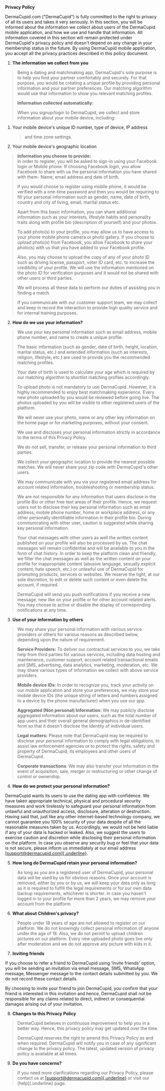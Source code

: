 **Privacy Policy**

DermaCupid.com ("DermaCupid") is fully committed to the right to privacy
of all its users and takes it very seriously. In this section, you will
be informed about the information we collect about users of the
DermaCupid mobile application, and how we use and handle that
information. All information covered in this section will remain
protected under DermaCupid's privacy policy and doesn't depend on any
change in your membership status in the future. By using DermaCupid
mobile application, you accept all the privacy practices described in
this policy document.

1.  **The information we collect from you**

> Being a dating and matchmaking app, DermaCupid's sole purpose is to
> help you find your partner comfortably and securely. For that purpose,
> you would be creating a unique profile by providing personal
> information and your partner preferences. Our matching algorithm would
> use that information to show you relevant matching profiles.
>
> **Information collected automatically:** 
>
> When you signup/login to DermaCupid, we collect and store information
> about your mobile device, including:

1.  Your mobile device\'s unique ID number, type of device, IP address
    > and time zone settings.

2.  Your mobile device\'s geographic location

> **Information you choose to provide:**\
> In order to register, you will be asked to sign-in using your Facebook
> login or Mobile phone. If choosing Facebook login, you allow Facebook
> to share with us the personal information you have shared with them-
> Name, email address and date of birth.
>
> If you would choose to register using mobile phone, it would be
> verified with a one-time password and then you would be requiring to
> fill your personal information such as gender, name, date of birth,
> country and city of living, email, marital status etc.
>
> Apart from this basic information, you can share additional
> information such as your interests, lifestyle habits and personality
> traits along with profile bio (description of yourself) and your
> photos.
>
> To add photo(s) to your profile, you may allow us to have access to
> your phone mobile phone camera or photo gallery. If you choose to
> upload photo(s) from Facebook, you allow Facebook to share your
> photo(s) with us that you have added to your Facebook profile.
>
> Also, you may choose to upload the copy of any of your photo ID such
> as driving license, passport, voter ID card, etc. to increase the
> credibility of your profile. We will use the information mentioned on
> the photo ID for verification purposes and it would not be shared with
> other users or third parties.
>
> We will process all these data to perform our duties of assisting you
> in finding a match.
>
> If you communicate with our customer support team, we may collect and
> keep in record the interaction to provide high quality service and for
> internal training purposes.

2.  **How do we use your information?**

> We use your key personal information such as email address, mobile
> phone number, and name to create a unique profile.
>
> The basic information (such as gender, date of birth, height,
> location, marital status, etc.) and extended information (such as
> interests, religion, lifestyle, etc.) are used to provide you the
> recommended matching profiles.
>
> Your date of birth is used to calculate your age which is required by
> our matching algorithm to shortlist matching profiles accordingly.
>
> To upload photo is not mandatory to use DermaCupid. However, it is
> highly recommended to enjoy best matchmaking experience. Every new
> photo uploaded by you would be reviewed before going live. The photos
> uploaded by you will be visible to other registered users of the
> platform.
>
> We will never use your photo, name or any other key information on the
> home page or for marketing purposes, without your consent.
>
> We use and discloses your personal information strictly in accordance
> to the terms of this Privacy Policy.
>
> We do not sell, transfer, or release your personal information to
> third parties.
>
> We collect your geographic location to provide the nearest possible
> matches. We will never share your zip code with DermaCupid's other
> users.
>
> We may communicate with you via your registered email address for
> account related information, troubleshooting or membership status.
>
> We are not responsible for any information that users disclose in the
> profile Bio or other free text areas of their profile. Hence, we
> request users not to disclose their key personal information such as
> email address, mobile phone number, home or workplace address, or any
> other personally identifiable information in their profile bio. During
> communicating with other user, caution is suggested while sharing key
> personal information.
>
> Your chat messages with other users as well the written content
> published on your profile will also be processed by us. The chat
> messages will remain confidential and will be available to you in the
> form of chat history. In order to keep the platform clean and
> friendly, we filter the chat messages as well as the written content
> on your profile for inappropriate content (abusive language, sexually
> explicit content, hate speech, etc.) or unlawful use of DermaCupid for
> promoting products, services or websites. We reserve the tight, at our
> sole discretion, to edit or delete such content or even delete the
> account, if required.
>
> DermaCupid will send you push notifications if you receive a new
> message, new like on your profile or for other account related alerts.
> You may choose to active or disable the display of corresponding
> notifications at any time.

3.  **Use of your information by others**

> We may share your personal information with various service providers
> or others for various reasons as described below, depending upon the
> nature of requirement.
>
> **Service Providers:** To deliver our contractual services to you, we
> take help from third parties for various services, including data
> hosting and maintenance, customer support, account related
> transactional emails and SMS, advertising, data analytics, marketing,
> moderation, etc. We may share various types of information we collect
> with above service providers.
>
> **Mobile device IDs:** In order to recognize you, track your activity
> on our mobile application and store your preferences, we may store
> your mobile device IDs (the unique string of letters and numbers
> assigned to a device by the phone manufacturer) when you use our app.
>
> **Aggregated (Non personal) Information:** We may publicly disclose
> aggregated information about our users, such as the total number of
> app users and their overall general demographics in de-identified form
> so that it doesn't disclose the identity of individual users.
>
> **Legal matters:** Please note that DermaCupid may be required to
> disclose your personal information to comply with legal obligations,
> to assist law enforcement agencies or to protect the rights, safety
> and property of DermaCupid, its employees and other users of
> DermaCupid.
>
> **Corporate transactions**: We may also transfer your information in
> the event of acquisition, sale, merger or restructuring or other
> change of control or ownership.

4.  **How do we protect your personal information?**

DermaCupid wants its users to use the dating app with confidence. We
have taken appropriate technical, physical and procedural security
measures and work tirelessly to safeguard your personal information from
unlawful and unauthorized access, disclosure, alteration or destruction.
Having said that, just like any other internet-based technology company,
we cannot guarantee you 100% security of your data despite of all the
reasonable measures taken by us. Accordingly, we would not be held
liable if any of your data is hacked or leaked. Also, we suggest the
users to exercise caution and discretion while disclosing their personal
information on the platform. In case you observe any security bug or
feel that your data is not secure, please inform us immediately at our
email address
[[support\@dermacupid.com]{.underline}](mailto:support@dermacupid.com).

5.  **How long do DermaCupid retain your personal information?**

> As long as you are a registered user of DermaCupid, your personal data
> will be used by us for obvious reasons. Once your account is removed,
> either by you or by us, we will keep your data only as long as it is
> required to fulfill the legal requirements or for our own data backup
> requirements, whichever is shorter. In case you haven't logged in to
> your profile for more than 2 years, we may remove your account from
> the platform.

6.  **What about Children\'s privacy?**

> People under 18 years of age are not allowed to register on our
> platform. We do not knowingly collect personal information of anyone
> under the age of 18. Also, we do not permit to upload children
> pictures on our platform. Every new uploaded photo goes live only
> after moderation and we do not approve any picture with kids in it.

7.  **Inviting friends**

If you choose to refer a friend to DermaCupid using 'Invite friends'
option, you will be sending an invitation via email message, SMS,
WhatsApp message, Messenger message to the contact details submitted by
you. We do not record these contact details.

By choosing to invite your friend to join DermaCupid, you confirm that
your friend is interested in this invitation and hence, DermaCupid shall
not be responsible for any claims related to direct, indirect or
consequential damages arising out of your invitation.

8.  **Changes to this Privacy Policy**

> DermaCupid believes in continuous improvement to help you in a better
> way. Hence, this privacy policy may get updated over the time.
>
> DermaCupid reserves the right to amend this Privacy Policy as and when
> required. DermaCupid will notify you in case of any significant change
> to the privacy policy. The latest, updated version of privacy policy
> is available at all times.

9.  **Do you have concerns?**

> If you need more clarifications regarding our Privacy Policy, please
> contact us
> at [[support\@dermacupid.com]{.underline}](mailto:support@dermacupid.com)
> or visit our [help]{.underline} page.
